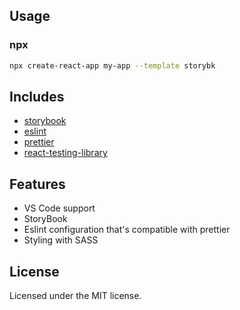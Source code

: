 ## Usage

### npx

```sh
npx create-react-app my-app --template storybk
```

## Includes
- [storybook][storybook]
- [eslint][eslint]
- [prettier][prettier]
- [react-testing-library][react-testing-library]

## Features

- VS Code support
- StoryBook
- Eslint configuration that's compatible with prettier
- Styling with SASS

## License

Licensed under the MIT license.

<!-- prettier-ignore-start -->
[npm]: https://www.npmjs.com/
[node]: https://nodejs.org
[version-badge]: https://img.shields.io/npm/v/cra-template-typekit.svg?style=flat-square
[package]: https://www.npmjs.com/package/cra-template-typekit
[license-badge]: https://img.shields.io/npm/l/rrebase/cra-template-typekit.svg?style=flat-square
[license]: https://github.com/rrebase/cra-template-typekit/blob/master/LICENSE
[prs-badge]: https://img.shields.io/badge/PRs-welcome-brightgreen.svg?style=flat-square
[prs]: http://makeapullrequest.com
[react-testing-library]: https://github.com/testing-library/react-testing-library
[eslint]: https://eslint.org/
[prettier]: https://prettier.io/docs/en/index.html
[storybook]: https://storybook.js.org/
<!-- prettier-ignore-end -->
